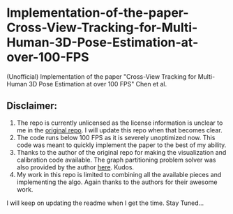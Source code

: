 # Implementation-of-the-paper-Cross-View-Tracking-for-Multi-Human-3D-Pose-Estimation-at-over-100-FPS
(Unofficial) Implementation of the paper "Cross-View Tracking for Multi-Human 3D Pose Estimation at over 100 FPS" Chen et al.

## Disclaimer: 
1. The repo is currently unlicensed as the license information is unclear to me in the [original repo](https://github.com/longcw/crossview_3d_pose_tracking/tree/master). I will update this repo when that becomes clear.
2. The code runs below 100 FPS as it is severely unoptimized now. This code was meant to quickly implement the paper to the best of my ability. 
3. Thanks to the author of the original repo for making the visualization and calibration code available. The graph partitioning problem solver was also provided by the author [here](https://gist.github.com/longcw/654a86ffe11122079040a7615c99a627#file-bip_solver-py-L9). Kudos.
4. My work in this repo is limited to combining all the available pieces and implementing the algo. Again thanks to the authors for their awesome work. 


I will keep on updating the readme when I get the time. Stay Tuned...
